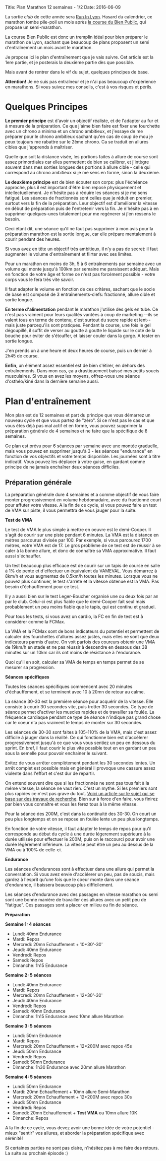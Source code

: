 Title: Plan Marathon 12 semaines - 1/2
Date: 2016-06-09

La sortie *club* de cette année sera [Run In Lyon](http://www.runinlyon.com/fr).
Hasard du calendrier, ce marathon
tombe pile-poil un mois après [la course du Bien Public](http://www.bienpublic.com/course-du-bienpublic), qui propose un semi-marathon.

La course Bien Public est donc un tremplin idéal pour bien préparer le marathon
de Lyon, sachant que beaucoup de plans proposent un semi d'entraînement un mois
avant le marathon.

Je propose ici le plan d'entraînement que je vais suivre. Cet article
est la 1ere partie, et je posterais la deuxième partie dès que possible.

Mais avant de rentrer dans le vif du sujet, quelques principes de base.

**Attention!** Je ne suis pas entraîneur et je n'ai pas beaucoup d'expérience
en marathons. Si vous suivez mes conseils, c'est à vos risques et périls.


Quelques Principes
==================

**Le premier principe** est d'avoir un objectif réaliste, et de l'adapter au fur
et à mesure de la préparation. Ce que j'aime bien faire est fixer une
fourchette avec un chrono a minima et un chrono ambitieux, et j'essaye
de me préparer pour le chrono ambitieux sachant qu'en cas de coup
de mou je peux toujours me rabattre sur le 2ème chrono. Ca se traduit
en allures cibles que j'apprends à maîtriser.

Quelle que soit la distance visée, les portions faites à allure
de course sont assez primordiales car elles permettent de bien se calibrer,
et j'intègre souvent dans mes sorties longues des portions à allure cible -
celle qui correspond au chrono ambitieux si je me sens en forme, sinon
la deuxième.

**Le deuxième principe** est de bien écouter son corps: plus l'échéance
approche, plus il est important d'être bien reposé physiquement et
intellectuellement. Je n'hésite pas à réduire les séances si je me sens fatigué.
Les séances de fractionnés sont celles que je réduit en premier, surtout vers
la fin de la préparation. Leur objectif est d'améliorer la vitesse en début
de préparation puis de l'entretenir vers la fin. Je n'hésite pas à en supprimer
quelques-unes totalement pour me regénerer si j'en ressens le besoin.

Ceci étant dit, une séance qu'il ne faut pas supprimer à mon avis pour la
préparation marathon est la sortie longue, car elle prépare mentalement à courir
pendant des heures.

Si vous avez en tête un objectif très ambitieux, il n'y a pas de secret:
il faut augmenter le volume d'entraînement et flirter avec ses limites.

Pour un marathon en moins de 3h, 5 à 6 entraînements par semaine avec un
volume qui monte jusqu'à 100km par semaine me paraissent adéquat.
Mais en fonction de votre âge et forme ce n'est pas forcément
possible - votre corps vous le fera très vite savoir.

Il faut adapter le volume en fonction de ces critères, sachant que le
socle de base est composé de 3 entraînements-clefs: fractionné, allure cible
et sortie longue.

**En terme d'alimentation** pendant le marathon j'utilise des gels en tube. Ce n'est
pas vraiment pour leurs qualités vantées à coup de marketing --ils se valent tous
en terme de contenu, c'est surtout du sucre rapide et lent-- mais juste parcequ'ils
sont pratiques. Pendant la course, une fois le gel dégoupillé, il suffit
de verser au goutte à goutte le liquide sur le coté de la bouche pour éviter
de s'étouffer, et laisser couler dans la gorge. A tester en sortie longue.

J'en prends un à une heure et deux heures de course, puis un dernier à
2h45 de course.

**Enfin**, un élément assez essentiel est de bien s'étirer, en dehors des
entraînements. Dans mon cas, ça a drastiquement baissé mes petits soucis
musculaires. Si vous en avez les moyens, offrez-vous une séance d'osthéo/kiné
dans la dernière semaine aussi.


Plan d'entraînement
===================

Mon plan est de 12 semaines et part du principe que vous démarrez un nouveau
cycle et que vous partez de "zéro". Si ce n'est pas le cas et que vous êtes
déjà pas mal actif et en forme, vous pouvez supprimer la préparation générale
de 4 semaines et ne faire que la spécifique de 8 semaines.

Ce plan est prévu pour 6 séances par semaine avec une montée graduelle, 
mais vous pouvez en supprimer
jusqu'à 3 - les séances "endurance" en fonction de vos objectifs et votre
temps disponible. Les journées sont à titre indicatif. Vous pouvez les
déplacer à votre guise, en gardant comme principe de ne jamais enchaîner
deux séances difficiles.



Préparation générale
--------------------

La préparation générale dure 4 semaines et a comme objectif de vous faire monter
progressivement en volume hebdomadaire, avec du fractionné court pour
affuter votre vitesse. A la fin de ce cycle, si vous pouvez faire un test de VMA sur
piste, il vous permettra de vous jauger pour la suite.


**Test de VMA**

Le test de VMA le plus simple à mettre en oeuvre est le demi-Cooper. Il s'agit de
courir sur une piste pendant 6 minutes. La VMA est la distance en mètres parcourus
divisée par 100. Par exemple, si vous parcourez 1700 mètres, votre VMA est de 17.
Le gros problème de ce test est de réussir à se caler à la bonne allure, et donc
de connaître sa VMA approximative. Il faut aussi s'échauffer.

Un test beaucoup plus efficace est de courir sur un tapis de course en salle
à 1% de pente et d'effectuer un équivalent du VAMEVAL. Vous démarrez à 8km/h
et vous augmentez de 0.5km/h toutes les minutes. Lorsque vous ne pouvez plus
continuer, le test s'arrête et la vitesse obtenue est la VMA. Pas besoin
d'échauffement pour ce test.

Il y a aussi bien sur le test Leger-Boucher organisé une ou deux fois par an
par le club. Celui-ci est plus fiable que le demi-Cooper fait seul
mais probablement un peu moins fiable que le tapis, qui est continu et graduel.

Pour tous les tests, si vous avez un cardio, la FC en fin de test est
à considérer comme la FCMax.

La VMA et la FCMax sont de bons indicateurs du potentiel et permettent de
calculer des fourchettes d'allures assez justes, mais elles ne sont que deux
indicateurs parmis d'autre. On voit parfois des coureurs obtenir une VMA de
19km/h en stade et ne pas réussir à descendre en dessous des 38 minutes sur un 10km
car ils ont moins de résistance à l'endurance.

Quoi qu'il en soit, calculer sa VMA de temps en temps permet de se mesurer sa
progression.


**Séances spécifiques**

Toutes les séances spécifiques commencent avec 20 minutes d'échauffement, et
se terminent avec 10 à 20mn de retour au calme.

La séance 30-30 est la première séance pour acquérir de la vitesse. Elle consiste
à courir 30 secondes vite, puis trotter 30 secondes. Ce type de séance permet
d'activer les muscles rapides et de travailler sa foulée. La fréquence cardiaque
pendant ce type de séance n'indique pas grand chose car le coeur n'a pas vraiment
le temps de monter sur 30 secondes.

Les séances de 30-30 sont faites à 105-110% de la VMA, mais c'est assez difficile
à jauger dans la réalité. Ce qui fonctionne bien est d'accélerer progressivement
jusqu'à ce que vous vous sentiez un peu en dessous du sprint. En bref, il faut
courir le plus vite possible tout en en gardant un peu sous la semelle pour pouvoir
enchainer le suivant.

Evitez de vous arrêter complètement pendant les 30 secondes lentes. Un arrêt
complet est possible mais en général il provoque une cassure assez violente
dans l'effort et c'est dur de repartir.

On entend souvent dire que si les fractionnés ne sont pas tous fait à la même
vitesse, la séance ne vaut rien. C'est un mythe. Si les premiers sont plus
rapides ce n'est pas grave du tout.  [Voici un article sur le sujet qui se base sur des travaux de recherche](http://www.runnersworld.com/sweat-science/all-out-intervals). Bien sur à force d'en faire, vous finirez par bien vous connaître
et vous les ferez tous à la même vitesse.


Pour la séance des 200M, c'est dans la continuité des 30-30. On court
un peu plus longtemps et on se repose en foulée lente un peu plus longtemps.

En fonction de votre vitesse, il faut adapter le temps de repos pour qu'il
corresponde au début du cycle à une durée légerement supérieure à la durée
utilisée pour effectuer le 200M, puis on le raccourci pour avoir une
durée légèrement inférieure. La vitesse peut être un peu au dessus de la
VMA ou à 100% de celle-ci.

**Endurance**

Les séances d'endurances sont à effectuer dans une allure qui permet 
la conversation. Si vous avez envie d'accèlerer un peu, pas de soucis, mais
gardez à l'esprit qu'une fois que le coeur monte dans une
séance d'endurance, il baissera beaucoup plus difficilement.

Les séances d'endurance avec des passages en vitesse marathon ou semi
sont une bonne manière de travailler ces allures avec un petit 
peu de "fatigue". Ces passages sont a placer en milieu ou fin de séance.


**Préparation**


**Semaine 1: 4 séances**

  - Lundi: 40mn Endurance
  - Mardi: Repos
  - Mercredi: 20mn Echauffement + 10*30'-30'
  - Jeudi: 40mn Endurance
  - Vendredi: Repos
  - Samedi: Repos
  - Dimanche: 1h15 Endurance

**Semaine 2: 5 séances**

  - Lundi: 40mn Endurance
  - Mardi: Repos
  - Mercredi: 20mn Echauffement + 12*30'-30'
  - Jeudi: 40mn Endurance
  - Vendredi: Repos
  - Samedi: 40mn Endurance
  - Dimanche: 1h15 Endurance avec 10mn allure Marathon

**Semaine 3: 5 séances**

  - Lundi: 50mn Endurance
  - Mardi: Repos
  - Mercredi: 20mn Echauffement + 12*200M avec repos 45s
  - Jeudi: 50mn Endurance
  - Vendredi: Repos
  - Samedi: 50mn Endurance
  - Dimanche: 1h30 Endurance avec 20mn allure Marathon

**Semaine 4: 5 séances**

  - Lundi: 50mn Endurance
  - Mardi: 20mn Echauffement + 10mn allure Semi-Marathon
  - Mercredi: 20mn Echauffement + 12*200M avec repos 30s
  - Jeudi: 50mn Endurance
  - Vendredi: Repos
  - Samedi: 20mn Echauffement + **Test VMA** ou 10mn allure 10K
  - Dimanche: Repos


A la fin de ce cycle, vous devez avoir une bonne idée de votre
potentiel - mieux "sentir" vos allures, et aborder la 
préparation spécifique avec sérénité!

Si certaines parties ne sont pas claire, n'hésitez pas
à me faire des retours.  La suite au prochain épisode :)


